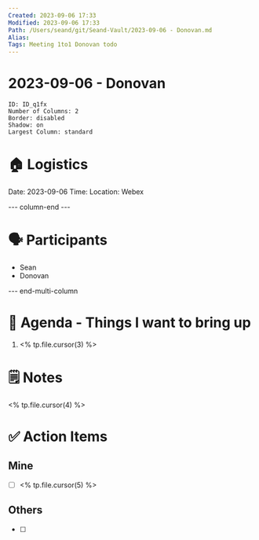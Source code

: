 ```yaml
---
Created: 2023-09-06 17:33
Modified: 2023-09-06 17:33
Path: /Users/seand/git/Seand-Vault/2023-09-06 - Donovan.md
Alias: 
Tags: Meeting 1to1 Donovan todo
---
```


# 2023-09-06 - Donovan

```start-multi-column
ID: ID_q1fx
Number of Columns: 2
Border: disabled
Shadow: on
Largest Column: standard
```

# 🏠 Logistics
Date: 2023-09-06
Time: 
Location:  Webex

--- column-end ---

# 🗣️ Participants
- Sean
- Donovan

--- end-multi-column

# 📅 Agenda - Things I want to bring up
1. <% tp.file.cursor(3) %>

# 🗒️ Notes
<% tp.file.cursor(4) %>

# ✅ Action Items

## Mine
- [ ] <% tp.file.cursor(5) %>

## Others
- [ ] 

 